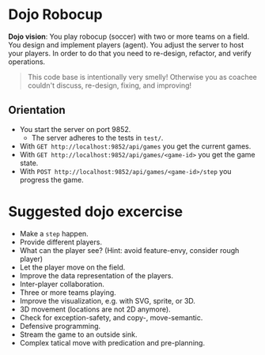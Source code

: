 # Dojo Robocup
**Dojo vision**: You play robocup (soccer) with two or more teams on a field. You design and implement players (agent). You adjust the server to host your players. In order to do that you need to re-design, refactor, and verify operations.

> This code base is intentionally very smelly! Otherwise you as coachee couldn't discuss, re-design, fixing, and improving!

## Orientation
* You start the server on port 9852.
  * The server adheres to the tests in ```test/```.
* With ```GET http://localhost:9852/api/games``` you get the current games.
* With ```GET http://localhost:9852/api/games/<game-id>``` you get the game state.
* With ```POST http://localhost:9852/api/games/<game-id>/step``` you progress the game.

# Suggested dojo excercise
* Make a ```step``` happen.
* Provide different players.
* What can the player see? (Hint: avoid feature-envy, consider rough player)
* Let the player move on the field.
* Improve the data representation of the players.
* Inter-player collaboration.
* Three or more teams playing.
* Improve the visualization, e.g. with SVG, sprite, or 3D.
* 3D movement (locations are not 2D anymore).
* Check for exception-safety, and copy-, move-semantic.
* Defensive programming.
* Stream the game to an outside sink.
* Complex tatical move with predication and pre-planning.